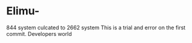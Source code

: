 # Elimu-
844 system culcated to 2662 system 
This is a trial and error on the first commit.
Developers world
